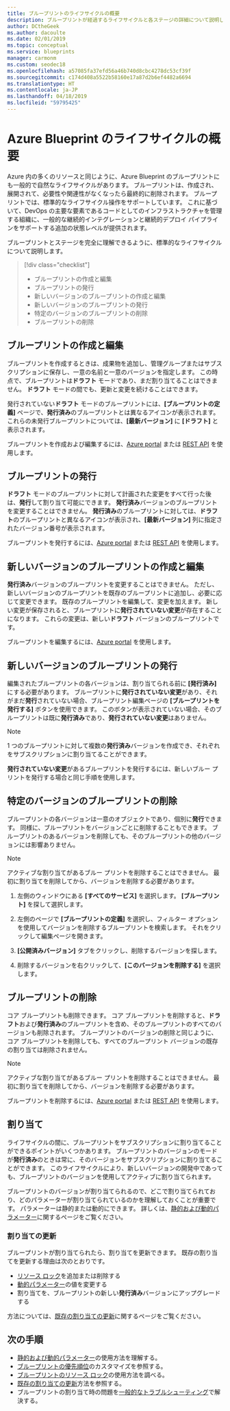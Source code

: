 ```yaml
---
title: ブループリントのライフサイクルの概要
description: ブループリントが経過するライフサイクルと各ステージの詳細について説明します。
author: DCtheGeek
ms.author: dacoulte
ms.date: 02/01/2019
ms.topic: conceptual
ms.service: blueprints
manager: carmonm
ms.custom: seodec18
ms.openlocfilehash: a57085fa37efd56a46b740d8cbc4278dc53cf39f
ms.sourcegitcommit: c174d408a5522b58160e17a87d2b6ef4482a6694
ms.translationtype: HT
ms.contentlocale: ja-JP
ms.lasthandoff: 04/18/2019
ms.locfileid: "59795425"
---
```

# <a name="understand-the-lifecycle-of-an-azure-blueprint"></a>Azure Blueprint のライフサイクルの概要

Azure 内の多くのリソースと同じように、Azure Blueprint のブループリントにも一般的で自然なライフサイクルがあります。 ブループリントは、作成され、展開されて、必要性や関連性がなくなったら最終的に削除されます。
ブループリントでは、標準的なライフサイクル操作をサポートしています。 これに基づいて、DevOps の主要な要素であるコードとしてのインフラストラクチャを管理する組織に、一般的な継続的インテグレーションと継続的デプロイ パイプラインをサポートする追加の状態レベルが提供されます。

ブループリントとステージを完全に理解できるように、標準的なライフサイクルについて説明します。

> [!div class="checklist"]
> - ブループリントの作成と編集
> - ブループリントの発行
> - 新しいバージョンのブループリントの作成と編集
> - 新しいバージョンのブループリントの発行
> - 特定のバージョンのブループリントの削除
> - ブループリントの削除

## <a name="creating-and-editing-a-blueprint"></a>ブループリントの作成と編集

ブループリントを作成するときは、成果物を追加し、管理グループまたはサブスクリプションに保存し、一意の名前と一意のバージョンを指定します。 この時点で、ブループリントは**ドラフト** モードであり、まだ割り当てることはできません。 **ドラフト** モードの間でも、更新と変更を続けることはできます。

発行されていない**ドラフト** モードのブループリントには、**[ブループリントの定義]** ページで、**発行済み**のブループリントとは異なるアイコンが表示されます。 これらの未発行ブループリントについては、**[最新バージョン]** に **[ドラフト]** と表示されます。

ブループリントを作成および編集するには、[Azure portal](../create-blueprint-portal.md#create-a-blueprint) または [REST API](../create-blueprint-rest-api.md#create-a-blueprint) を使用します。

## <a name="publishing-a-blueprint"></a>ブループリントの発行

**ドラフト** モードのブループリントに対して計画された変更をすべて行った後は、**発行**して割り当て可能にできます。 **発行済み**バージョンのブループリントを変更することはできません。
**発行済み**のブループリントに対しては、**ドラフト**のブループリントと異なるアイコンが表示され、**[最新バージョン]** 列に指定されたバージョン番号が表示されます。

ブループリントを発行するには、[Azure portal](../create-blueprint-portal.md#publish-a-blueprint) または [REST API](../create-blueprint-rest-api.md#publish-a-blueprint) を使用します。

## <a name="creating-and-editing-a-new-version-of-the-blueprint"></a>新しいバージョンのブループリントの作成と編集

**発行済み**バージョンのブループリントを変更することはできません。 ただし、新しいバージョンのブループリントを既存のブループリントに追加し、必要に応じて変更できます。 既存のブループリントを編集して、変更を加えます。 新しい変更が保存されると、ブループリントに**発行されていない変更**が存在することになります。 これらの変更は、新しい**ドラフト** バージョンのブループリントです。

ブループリントを編集するには、[Azure portal](../create-blueprint-portal.md#edit-a-blueprint) を使用します。

## <a name="publishing-a-new-version-of-the-blueprint"></a>新しいバージョンのブループリントの発行

編集されたブループリントの各バージョンは、割り当てられる前に **[発行済み]** にする必要があります。 ブループリントに**発行されていない変更**があり、それがまだ**発行**されていない場合、ブループリント編集ページの **[ブループリントを発行する]** ボタンを使用できます。 このボタンが表示されていない場合、そのブループリントは既に**発行済み**であり、**発行されていない変更**はありません。

> [!NOTE]
> 1 つのブループリントに対して複数の**発行済み**バージョンを作成でき、それぞれをサブスクリプションに割り当てることができます。

**発行されていない変更**があるブループリントを発行するには、新しいブルー プリントを発行する場合と同じ手順を使用します。

## <a name="deleting-a-specific-version-of-the-blueprint"></a>特定のバージョンのブループリントの削除

ブループリントの各バージョンは一意のオブジェクトであり、個別に**発行**できます。 同様に、ブループリントをバージョンごとに削除することもできます。 ブループリントのあるバージョンを削除しても、そのブループリントの他のバージョンには影響ありません。

> [!NOTE]
> アクティブな割り当てがあるブルー プリントを削除することはできません。 最初に割り当てを削除してから、バージョンを削除する必要があります。

1. 左側のウィンドウにある **[すべてのサービス]** を選択します。 **[ブループリント]** を探して選択します。

1. 左側のページで **[ブループリントの定義]** を選択し、フィルター オプションを使用してバージョンを削除するブループリントを検索します。 それをクリックして編集ページを開きます。

1. **[公開済みバージョン]** タブをクリックし、削除するバージョンを探します。

1. 削除するバージョンを右クリックして、**[このバージョンを削除する]** を選択します。

## <a name="deleting-the-blueprint"></a>ブループリントの削除

コア ブループリントも削除できます。 コア ブループリントを削除すると、**ドラフト**および**発行済み**のブループリントを含め、そのブループリントのすべてのバージョンも削除されます。 ブループリントのバージョンの削除と同じように、コア ブループリントを削除しても、すべてのブループリント バージョンの既存の割り当ては削除されません。

> [!NOTE]
> アクティブな割り当てがあるブルー プリントを削除することはできません。 最初に割り当てを削除してから、バージョンを削除する必要があります。

ブループリントを削除するには、[Azure portal](../create-blueprint-portal.md#delete-a-blueprint) または [REST API](../create-blueprint-rest-api.md#delete-a-blueprint) を使用します。

## <a name="assignments"></a>割り当て

ライフサイクルの間に、ブループリントをサブスクリプションに割り当てることができるポイントがいくつかあります。 ブループリントのバージョンのモードが**発行済み**のときは常に、そのバージョンをサブスクリプションに割り当てることができます。 このライフサイクルにより、新しいバージョンの開発中であっても、ブループリントのバージョンを使用してアクティブに割り当てられます。

ブループリントのバージョンが割り当てられるので、どこで割り当てられており、どのパラメーターが割り当てられているのかを理解しておくことが重要です。 パラメーターは静的または動的にできます。 詳しくは、[静的および動的パラメーター](parameters.md)に関するページをご覧ください。

### <a name="updating-assignments"></a>割り当ての更新

ブループリントが割り当てられたら、割り当てを更新できます。 既存の割り当てを更新する理由は次のとおりです。

- [リソース ロック](resource-locking.md)を追加または削除する
- [動的パラメーター](parameters.md#dynamic-parameters)の値を変更する
- 割り当てを、ブループリントの新しい**発行済み**バージョンにアップグレードする

方法については、[既存の割り当ての更新](../how-to/update-existing-assignments.md)に関するページをご覧ください。

## <a name="next-steps"></a>次の手順

- [静的および動的パラメーター](parameters.md)の使用方法を理解する。
- [ブループリントの優先順位](sequencing-order.md)のカスタマイズを参照する。
- [ブループリントのリソース ロック](resource-locking.md)の使用方法を調べる。
- [既存の割り当ての更新](../how-to/update-existing-assignments.md)方法を参照する。
- ブループリントの割り当て時の問題を[一般的なトラブルシューティング](../troubleshoot/general.md)で解決する。